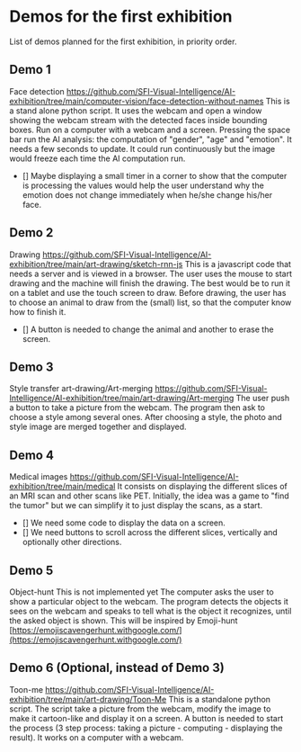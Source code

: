 
# Demos for the first exhibition

List of demos planned for the first exhibition, in priority order.

## Demo 1
Face detection
https://github.com/SFI-Visual-Intelligence/AI-exhibition/tree/main/computer-vision/face-detection-without-names
This is a stand alone python script. It uses the webcam and open a window showing the webcam stream with the detected faces inside bounding boxes.
Run on a computer with a webcam and a screen.
Pressing the space bar run the AI analysis: the computation of "gender", "age" and "emotion". It needs a few seconds to update. 
It could run continuously but the image would freeze each time the AI computation run.
- [] Maybe displaying a small timer in a corner to show that the computer is processing the values would help the user understand why the emotion does not change immediately when he/she change his/her face.

## Demo 2
Drawing
https://github.com/SFI-Visual-Intelligence/AI-exhibition/tree/main/art-drawing/sketch-rnn-js
This is a javascript code that needs a server and is viewed in a browser.
The user uses the mouse to start drawing and the machine will finish the drawing.
The best would be to run it on a tablet and use the touch screen to draw.
Before drawing, the user has to choose an animal to draw from the (small) list, so that the computer know how to finish it.
- [] A button is needed to change the animal and another to erase the screen.

## Demo 3
Style transfer
art-drawing/Art-merging
https://github.com/SFI-Visual-Intelligence/AI-exhibition/tree/main/art-drawing/Art-merging
The user push a button to take a picture from the webcam. The program then ask to choose a style among several ones. After choosing a style, the photo and style image are merged together and displayed.

## Demo 4
Medical images
https://github.com/SFI-Visual-Intelligence/AI-exhibition/tree/main/medical
It consists on displaying the different slices of an MRI scan and other scans like PET.
Initially, the idea was a game to "find the tumor" but we can simplify it to just display the scans, as a start.
- [] We need some code to display the data on a screen.
- [] We need buttons to scroll across the different slices, vertically and optionally other directions.

## Demo 5
Object-hunt
This is not implemented yet
The computer asks the user to show a particular object to the webcam. The program detects the objects it sees on the webcam and speaks to tell what is the object it recognizes, until the asked object is shown. This will be inspired by Emoji-hunt [https://emojiscavengerhunt.withgoogle.com/](https://emojiscavengerhunt.withgoogle.com/)

## Demo 6 (Optional, instead of Demo 3)
Toon-me
https://github.com/SFI-Visual-Intelligence/AI-exhibition/tree/main/art-drawing/Toon-Me
This is a standalone python script. The script take a picture from the webcam, modify the image to make it cartoon-like and display it on a screen.
A button is needed to start the process (3 step process: taking a picture - computing - displaying the result).
It works on a computer with a webcam.

